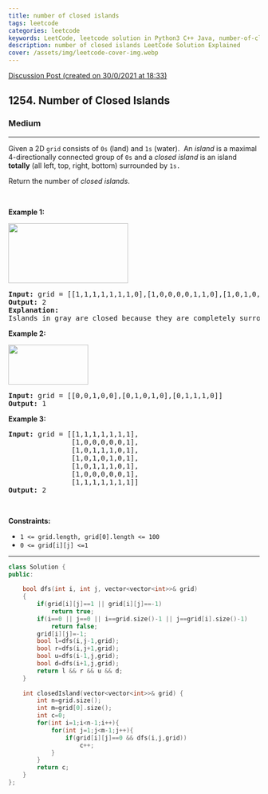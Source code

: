 ```yaml
---
title: number of closed islands
tags: leetcode
categories: leetcode
keywords: LeetCode, leetcode solution in Python3 C++ Java, number-of-closed-islands solution
description: number of closed islands LeetCode Solution Explained
cover: /assets/img/leetcode-cover-img.webp
---
```



[Discussion Post (created on 30/0/2021 at 18:33)](https://leetcode.com/problems/number-of-closed-islands/discuss/1041962/DFS-or-C%2B%2B-solution-or-Beats-99.5)  
<h2>1254. Number of Closed Islands</h2><h3>Medium</h3><hr><div><p>Given a 2D&nbsp;<code>grid</code> consists of <code>0s</code> (land)&nbsp;and <code>1s</code> (water).&nbsp; An <em>island</em> is a maximal 4-directionally connected group of <code><font face="monospace">0</font>s</code> and a <em>closed island</em>&nbsp;is an island <strong>totally</strong>&nbsp;(all left, top, right, bottom) surrounded by <code>1s.</code></p>

<p>Return the number of <em>closed islands</em>.</p>

<p>&nbsp;</p>
<p><strong>Example 1:</strong></p>

<p><img alt="" src="https://assets.leetcode.com/uploads/2019/10/31/sample_3_1610.png" style="width: 240px; height: 120px;"></p>

<pre><strong>Input:</strong> grid = [[1,1,1,1,1,1,1,0],[1,0,0,0,0,1,1,0],[1,0,1,0,1,1,1,0],[1,0,0,0,0,1,0,1],[1,1,1,1,1,1,1,0]]
<strong>Output:</strong> 2
<strong>Explanation:</strong> 
Islands in gray are closed because they are completely surrounded by water (group of 1s).</pre>

<p><strong>Example 2:</strong></p>

<p><img alt="" src="https://assets.leetcode.com/uploads/2019/10/31/sample_4_1610.png" style="width: 160px; height: 80px;"></p>

<pre><strong>Input:</strong> grid = [[0,0,1,0,0],[0,1,0,1,0],[0,1,1,1,0]]
<strong>Output:</strong> 1
</pre>

<p><strong>Example 3:</strong></p>

<pre><strong>Input:</strong> grid = [[1,1,1,1,1,1,1],
&nbsp;              [1,0,0,0,0,0,1],
&nbsp;              [1,0,1,1,1,0,1],
&nbsp;              [1,0,1,0,1,0,1],
&nbsp;              [1,0,1,1,1,0,1],
&nbsp;              [1,0,0,0,0,0,1],
               [1,1,1,1,1,1,1]]
<strong>Output:</strong> 2
</pre>

<p>&nbsp;</p>
<p><strong>Constraints:</strong></p>

<ul>
	<li><code>1 &lt;= grid.length, grid[0].length &lt;= 100</code></li>
	<li><code>0 &lt;= grid[i][j] &lt;=1</code></li>
</ul>
</div>

---




```cpp
class Solution {
public:
    
    bool dfs(int i, int j, vector<vector<int>>& grid)
    {
        if(grid[i][j]==1 || grid[i][j]==-1)
            return true;
        if(i==0 || j==0 || i==grid.size()-1 || j==grid[i].size()-1)
            return false;
        grid[i][j]=-1;
        bool l=dfs(i,j-1,grid);
        bool r=dfs(i,j+1,grid);
        bool u=dfs(i-1,j,grid);
        bool d=dfs(i+1,j,grid);
        return l && r && u && d;
    }
    
    int closedIsland(vector<vector<int>>& grid) {
        int n=grid.size();
        int m=grid[0].size();
        int c=0;
        for(int i=1;i<n-1;i++){
            for(int j=1;j<m-1;j++){
                if(grid[i][j]==0 && dfs(i,j,grid))
                    c++;
            }
        }
        return c;
    }
};
```
